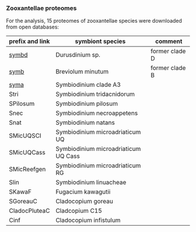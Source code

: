 ### Zooxantellae proteomes
For the analysis, 15 proteomes of zooxantellae species were downloaded from open databases: 

|   prefix and link     |   symbiont species                   | comment |
|---------------|--------------------------------------|---|
| [symbd](https://marinegenomics.oist.jp/symbd/viewer/download?project_id=102)         | Durusdinium sp.                      | former clade D |
| [symb](https://marinegenomics.oist.jp/symb/viewer/info?project_id=21)          | Breviolum minutum                    | former clade B |
| [syma](https://marinegenomics.oist.jp/symb/viewer/download?project_id=37)          | Symbiodinium clade A3                |   |
| Stri          | Symbiodinium tridacnidorum           |   |
| SPilosum      | Symbiodinium pilosum                 |   |
| Snec          | Symbiodinium necroappetens           |   |
| Snat          | Symbiodinium natans                  |   |
| SMicUQSCI     | Symbiodinium microadriaticum UQ      |   |
| SMicUQCass    | Symbiodinium microadriaticum UQ Cass |   |
| SMicReefgen   | Symbiodinium microadriaticum RG      |   |
| Slin          | Symbiodinium linuacheae              |   |
| SKawaF        | Fugacium kawagutii                   |   |
| SGoreauC      | Cladocopium goreau                   |   |
| CladocPluteaC | Cladcopium C15                       |   |
| Cinf          | Cladocopium infistulum               |   |





